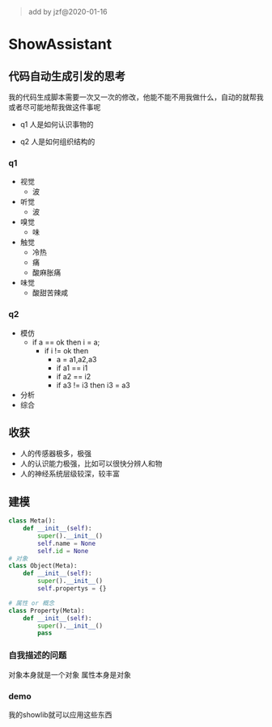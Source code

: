 >add by jzf@2020-01-16

# ShowAssistant 

## 代码自动生成引发的思考

我的代码生成脚本需要一次又一次的修改，他能不能不用我做什么，自动的就帮我或者尽可能地帮我做这件事呢

* q1 人是如何认识事物的

* q2 人是如何组织结构的

### q1

* 视觉
    * 波
* 听觉
    * 波
* 嗅觉
    * 味
* 触觉
    * 冷热
    * 痛
    * 酸麻胀痛
* 味觉
    * 酸甜苦辣咸

### q2

* 模仿
    * if a == ok then i = a;
        * if i != ok then 
            * a = a1,a2,a3
            * if a1 == i1
            * if a2 == i2
            * if a3 != i3
                then i3 = a3
* 分析
* 综合

## 收获

* 人的传感器极多，极强
* 人的认识能力极强，比如可以很快分辨人和物
* 人的神经系统层级较深，较丰富

## 建模

```python
class Meta():
    def __init__(self):
        super().__init__()
        self.name = None
        self.id = None
# 对象
class Object(Meta):
    def __init__(self):
        super().__init__()
        self.propertys = {}

# 属性 or 概念
class Property(Meta):
    def __init__(self):
        super().__init__()
        pass

```
### 自我描述的问题

对象本身就是一个对象
属性本身是对象

### demo

我的showlib就可以应用这些东西


